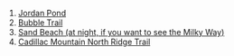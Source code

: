 1. [Jordan Pond](https://www.nps.gov/acad/planyourvisit/jordan-pond.htm)
2. [Bubble Trail](https://www.nps.gov/thingstodo/hike-the-bubbles.htm)
3. [Sand Beach (at night, if you want to see the Milky Way)](https://www.nps.gov/thingstodo/swim-sand-beach.htm)
4. [Cadillac Mountain North Ridge Trail](https://www.nps.gov/thingstodo/hike-cadillac-north-ridge-trail.htm)


